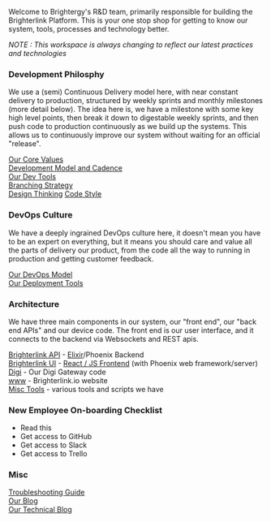 Welcome to Brightergy's R&D team, primarily responsible for building the Brighterlink Platform.  This is your one stop shop for getting to know our system, tools, processes and technology better.

*NOTE : This workspace is always changing to reflect our latest practices and technologies*

### Development Philosphy

We use a (semi) Continuous Delivery model here, with near constant delivery to production, structured by weekly sprints and monthly milestones (more detail below).  The idea here is, we have a milestone with some key high level points, then break it down to digestable weekly sprints, and then push code to production continuously as we build up the systems.  This allows us to continuously improve our system without waiting for an official "release".

[Our Core Values](our_values.md)  
[Development Model and Cadence](dev_cadence.md)    
[Our Dev Tools](our_tools.md)    
[Branching Strategy](branching.md)    
[Design Thinking](ux.md)
[Code Style](code_style.md)   

### DevOps Culture

We have a deeply ingrained DevOps culture here, it doesn't mean you have to be an expert on everything, but it means you should care and value all the parts of delivery our product, from the code all the way to running in production and getting customer feedback.

[Our DevOps Model](devops.md)    
[Our Deployment Tools](our_tools.md)    

### Architecture

We have three main components in our system, our "front end",  our "back end APIs" and our device code.  The front end is our user interface, and it connects to the backend via Websockets and REST apis.

[Brighterlink API](https://github.com/Brightergy/brighterlink_io) - [Elixir](elixir.md)/Phoenix Backend    
[Brighterlink UI](https://github.com/Brightergy/brighterlink-ui) - [React / JS Frontend](frontend.md) (with Phoenix web framework/server)    
[Digi](https://github.com/Brightergy/digi_gateway) - Our Digi Gateway code     
[www](https://github.com/Brightergy/bl_www) - Brighterlink.io website    
[Misc Tools](https://github.com/Brightergy/BrighterLink_DevOps) - various tools and scripts we have

### New Employee On-boarding Checklist

* Read this   
* Get access to GitHub    
* Get access to Slack     
* Get access to Trello   

### Misc

[Troubleshooting Guide](https://github.com/Brightergy/getting_started/troubleshooting.md)    
[Our Blog](https://medium.com/@brighterlink)   
[Our Technical Blog](https://medium.com/brightergy-engineering)   